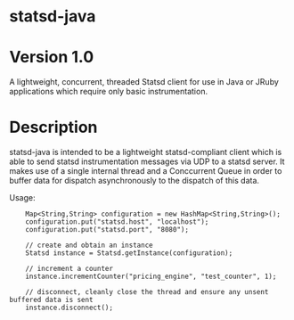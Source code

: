statsd-java
===========

# Version 1.0

A lightweight, concurrent, threaded Statsd client for use in Java or JRuby applications which require only basic instrumentation.

# Description

statsd-java is intended to be a lightweight statsd-compliant client which is able to send statsd instrumentation messages via UDP to a statsd server. It makes use of a single internal thread and a Conccurrent Queue in order to buffer
data for dispatch asynchronously to the dispatch of this data.

Usage:

        Map<String,String> configuration = new HashMap<String,String>();
        configuration.put("statsd.host", "localhost");
        configuration.put("statsd.port", "8080");

        // create and obtain an instance
        Statsd instance = Statsd.getInstance(configuration);
        
        // increment a counter
        instance.incrementCounter("pricing_engine", "test_counter", 1);
        
        // disconnect, cleanly close the thread and ensure any unsent buffered data is sent
        instance.disconnect();
        
# 
